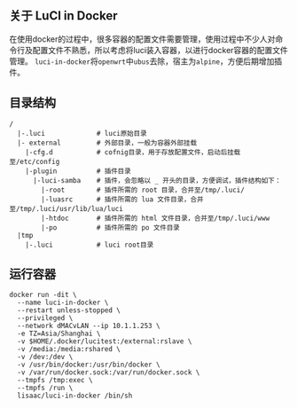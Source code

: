 ## 关于 LuCI in Docker
在使用docker的过程中，很多容器的配置文件需要管理，使用过程中不少人对命令行及配置文件不熟悉，所以考虑将luci装入容器，以进行docker容器的配置文件管理。
`luci-in-docker`将`openwrt`中`ubus`去除，宿主为`alpine`，方便后期增加插件。

## 目录结构
```
/
  |-.luci             # luci原始目录
  |- external         # 外部目录，一般为容器外部挂载
    |-cfg.d           # cofnig目录，用于存放配置文件，启动后挂载至/etc/config
    |-plugin          # 插件目录
      |-luci-samba    # 插件，会忽略以 _ 开头的目录，方便调试，插件结构如下：
        |-root        # 插件所需的 root 目录，合并至/tmp/.luci/
        |-luasrc      # 插件所需的 lua 文件目录，合并至/tmp/.luci/usr/lib/lua/luci
        |-htdoc       # 插件所需的 html 文件目录，合并至/tmp/.luci/www
        |-po          # 插件所需的 po 文件目录
  |tmp
    |-.luci           # luci root目录
```

## 运行容器
```
docker run -dit \
  --name luci-in-docker \
  --restart unless-stopped \
  --privileged \
  --network dMACvLAN --ip 10.1.1.253 \
  -e TZ=Asia/Shanghai \
  -v $HOME/.docker/lucitest:/external:rslave \
  -v /media:/media:rshared \
  -v /dev:/dev \
  -v /usr/bin/docker:/usr/bin/docker \
  -v /var/run/docker.sock:/var/run/docker.sock \
  --tmpfs /tmp:exec \
  --tmpfs /run \
  lisaac/luci-in-docker /bin/sh
```